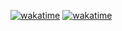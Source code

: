 [![wakatime](https://wakatime.com/badge/user/b8d911aa-990b-4f6a-bccb-67bf92d24cf7.svg)](https://wakatime.com/@b8d911aa-990b-4f6a-bccb-67bf92d24cf7)
[![wakatime](https://upload.wikimedia.org/wikipedia/commons/thumb/8/81/LinkedIn_icon.svg/1200px-LinkedIn_icon.svg.png)](https://www.linkedin.com/in/mathieu-trunet/)
